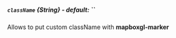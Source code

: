 ##### `className` {String} - default: ``
  Allows to put custom className with **mapboxgl-marker**

